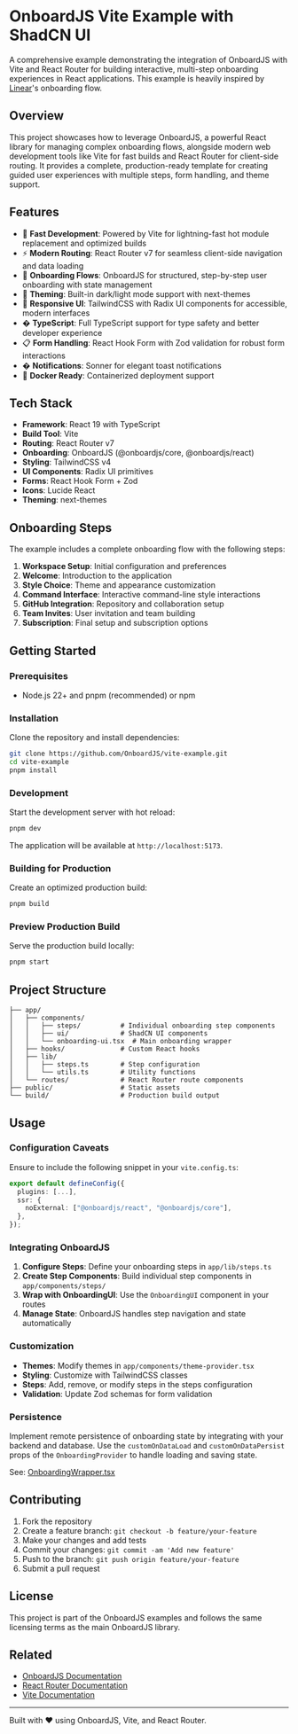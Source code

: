 # OnboardJS Vite Example with ShadCN UI

A comprehensive example demonstrating the integration of OnboardJS with Vite and React Router for building interactive, multi-step onboarding experiences in React applications. This example is heavily inspired by [Linear](https://linear.app/)'s onboarding flow.

## Overview

This project showcases how to leverage OnboardJS, a powerful React library for managing complex onboarding flows, alongside modern web development tools like Vite for fast builds and React Router for client-side routing. It provides a complete, production-ready template for creating guided user experiences with multiple steps, form handling, and theme support.

## Features

- 🚀 **Fast Development**: Powered by Vite for lightning-fast hot module replacement and optimized builds
- ⚡️ **Modern Routing**: React Router v7 for seamless client-side navigation and data loading
- 🎯 **Onboarding Flows**: OnboardJS for structured, step-by-step user onboarding with state management
- 🎨 **Theming**: Built-in dark/light mode support with next-themes
- 📱 **Responsive UI**: TailwindCSS with Radix UI components for accessible, modern interfaces
- � **TypeScript**: Full TypeScript support for type safety and better developer experience
- 📋 **Form Handling**: React Hook Form with Zod validation for robust form interactions
- � **Notifications**: Sonner for elegant toast notifications
- 🐳 **Docker Ready**: Containerized deployment support

## Tech Stack

- **Framework**: React 19 with TypeScript
- **Build Tool**: Vite
- **Routing**: React Router v7
- **Onboarding**: OnboardJS (@onboardjs/core, @onboardjs/react)
- **Styling**: TailwindCSS v4
- **UI Components**: Radix UI primitives
- **Forms**: React Hook Form + Zod
- **Icons**: Lucide React
- **Theming**: next-themes

## Onboarding Steps

The example includes a complete onboarding flow with the following steps:

1. **Workspace Setup**: Initial configuration and preferences
2. **Welcome**: Introduction to the application
3. **Style Choice**: Theme and appearance customization
4. **Command Interface**: Interactive command-line style interactions
5. **GitHub Integration**: Repository and collaboration setup
6. **Team Invites**: User invitation and team building
7. **Subscription**: Final setup and subscription options

## Getting Started

### Prerequisites

- Node.js 22+ and pnpm (recommended) or npm

### Installation

Clone the repository and install dependencies:

```bash
git clone https://github.com/OnboardJS/vite-example.git
cd vite-example
pnpm install
```

### Development

Start the development server with hot reload:

```bash
pnpm dev
```

The application will be available at `http://localhost:5173`.

### Building for Production

Create an optimized production build:

```bash
pnpm build
```

### Preview Production Build

Serve the production build locally:

```bash
pnpm start
```

## Project Structure

```
├── app/
│   ├── components/
│   │   ├── steps/          # Individual onboarding step components
│   │   ├── ui/             # ShadCN UI components
│   │   └── onboarding-ui.tsx  # Main onboarding wrapper
│   ├── hooks/              # Custom React hooks
│   ├── lib/
│   │   ├── steps.ts        # Step configuration
│   │   └── utils.ts        # Utility functions
│   └── routes/             # React Router route components
├── public/                 # Static assets
└── build/                  # Production build output
```

## Usage

### Configuration Caveats

Ensure to include the following snippet in your `vite.config.ts`:

```ts
export default defineConfig({
  plugins: [...],
  ssr: {
    noExternal: ["@onboardjs/react", "@onboardjs/core"],
  },
});
```

### Integrating OnboardJS

1. **Configure Steps**: Define your onboarding steps in `app/lib/steps.ts`
2. **Create Step Components**: Build individual step components in `app/components/steps/`
3. **Wrap with OnboardingUI**: Use the `OnboardingUI` component in your routes
4. **Manage State**: OnboardJS handles step navigation and state automatically

### Customization

- **Themes**: Modify themes in `app/components/theme-provider.tsx`
- **Styling**: Customize with TailwindCSS classes
- **Steps**: Add, remove, or modify steps in the steps configuration
- **Validation**: Update Zod schemas for form validation

### Persistence

Implement remote persistence of onboarding state by integrating with your backend and database.
Use the `customOnDataLoad` and `customOnDataPersist` props of the `OnboardingProvider` to handle loading and saving state.

See: [OnboardingWrapper.tsx](app/components/onboardjs-wrapper.tsx)

## Contributing

1. Fork the repository
2. Create a feature branch: `git checkout -b feature/your-feature`
3. Make your changes and add tests
4. Commit your changes: `git commit -am 'Add new feature'`
5. Push to the branch: `git push origin feature/your-feature`
6. Submit a pull request

## License

This project is part of the OnboardJS examples and follows the same licensing terms as the main OnboardJS library.

## Related

- [OnboardJS Documentation](https://onboardjs.com/)
- [React Router Documentation](https://reactrouter.com/)
- [Vite Documentation](https://vitejs.dev/)

---

Built with ❤️ using OnboardJS, Vite, and React Router.
